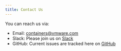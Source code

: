 ```yaml
---
title: Contact Us
---
```


You can reach us via:

- Email: containers@vmware.com
- Slack: Please join us on [Slack](https://vmwarecode.slack.com/)
- GitHub: Current issues are tracked here on [GitHub](https://github.com/vmware/docker-volume-vsphere/issues)
